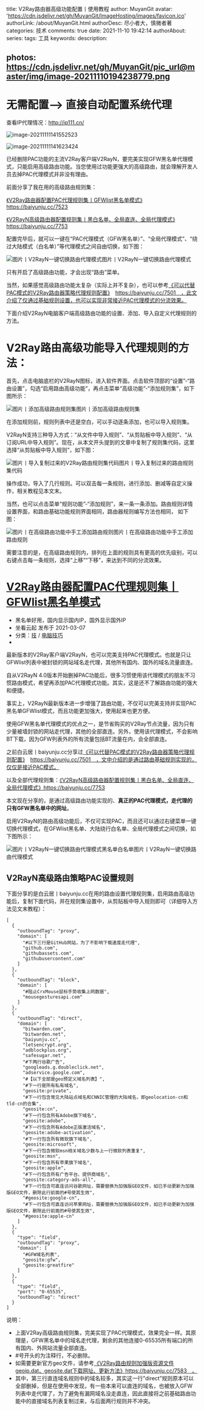 title: V2Ray路由器高级功能配置丨使用教程
author: MuyanGit
avatar: 'https://cdn.jsdelivr.net/gh/MuyanGit/ImageHosting/images/favicon.ico'
authorLink: /about/MuyanGit.html
authorDesc: 尽小者大，慎微者著
categories: 技术
comments: true
date: 2021-11-10 19:42:14
authorAbout:
series:
tags: 工具
keywords:
description:

photos: https://cdn.jsdelivr.net/gh/MuyanGit/pic_url@master/img/image-20211110194238779.png
---







# 无需配置--> 直接自动配置系统代理

查看IP代理情况：http://ip111.cn/

![image-20211111141552523](https://cdn.jsdelivr.net/gh/MuyanGit/pic_url@master/img/image-20211111141552523.png)



![image-20211111141623424](https://cdn.jsdelivr.net/gh/MuyanGit/pic_url@master/img/image-20211111141623424.png)

































已经删除PAC功能的主流V2Ray客户端V2RayN，要完美实现GFW黑名单代理模式，只能启用高级路由功能。当您使用过功能更强大的高级路由，就会理解开发人员去掉PAC代理模式并非没有理由。

前面分享了我在用的高级路由规则集：

[《V2Ray路由器配置PAC代理规则集丨GFWlist黑名单模式》](https://baiyunju.cc/7523)　https://baiyunju.cc/7523

[《V2RayN高级路由器配置规则集丨黑白名单、全局直连、全局代理模式》](https://baiyunju.cc/7753)　https://baiyunju.cc/7753

配置完毕后，就可以一键在“PAC代理模式（GFW黑名单）”、“全局代理模式”、“绕过大陆模式（白名单）”等代理模式之间自由切换，如下图：

![图片丨V2RayN一键切换路由代理模式](https://cdn.jsdelivr.net/gh/MuyanGit/pic_url@master/img/V2Ray%E9%BB%91%E7%99%BD%E5%90%8D%E5%8D%95PAC%E6%A8%A1%E5%BC%8F-baiyunju.cc.jpg.jpg)图片丨V2RayN一键切换路由代理模式

只有开启了高级路由功能，才会出现“路由”菜单。

当然，如果感觉高级路由功能太复杂（实际上并不复杂），也可以参考[《可以代替PAC模式的V2Ray路由器策略代理规则配置》](https://baiyunju.cc/7501)　https://baiyunju.cc/7501　，此文介绍了仅通过基础规则设置，也可以实现非常接近PAC代理模式的分流效果。

下面介绍V2RayN电脑客户端高级路由功能的设置、添加、导入自定义代理规则的方法。

# V2Ray路由高级功能导入代理规则的方法：

首先，点击电脑底栏的V2RayN图标，进入软件界面。点击软件顶部的“设置”-“路由设置”，勾选“启用路由高级功能”，再点击菜单“高级功能”-“添加规则集”，如下图所示：

![图片丨添加高级路由规则集](https://cdn.jsdelivr.net/gh/MuyanGit/pic_url@master/img/V2RayN%E5%90%AF%E7%94%A8%E9%AB%98%E7%BA%A7%E8%B7%AF%E7%94%B1%E5%8A%9F%E8%83%BD-baiyunju.cc.jpg)图片丨添加高级路由规则集

在添加规则前，规则列表中还是空白，可以手动逐条添加，也可以导入规则集。

V2RayN支持三种导入方式：“从文件中导入规则”、“从剪贴板中导入规则”、“从订阅URL中导入规则”。现在，从本文开头提到的文章中复制了规则集代码，这里选择“从剪贴板中导入规则”，如下图：

![图片丨导入复制过来的V2Ray路由规则集代码](https://cdn.jsdelivr.net/gh/MuyanGit/pic_url@master/img/%E4%BB%8E%E5%89%AA%E8%B4%B4%E6%9D%BF%E4%B8%AD%E5%AF%BC%E5%85%A5%E8%B7%AF%E7%94%B1%E8%A7%84%E5%88%99-baiyunju.cc.jpg)图片丨导入复制过来的路由规则集代码

操作成功，导入了几行规则。可以双击每一条规则，进行添加、删减等自定义操作，相关教程见本文末。

当然，也可以点击菜单“规则功能”-“添加规则”，来一条一条添加。路由规则详情设置界面，和路由基础功能规则界面相同，路由器规则编写方法也相同，
如下图：

![图片丨在高级路由功能中手工添加路由规则](https://cdn.jsdelivr.net/gh/MuyanGit/pic_url@master/img/V2Ray%E8%B7%AF%E7%94%B1%E8%A7%84%E5%88%99%E9%9B%86%E4%B8%AD%E6%B7%BB%E5%8A%A0%E8%A7%84%E5%88%99-baiyunju.cc.jpg)图片丨在高级路由功能中手工添加路由规则

需要注意的是，在高级路由规则内，排列在上面的规则具有更高的优先级别，可以右键点击每一条规则，选择“上移”“下移”，来达到不同的分流效果。







# [V2Ray路由器配置PAC代理规则集丨GFWlist黑名单模式](https://baiyunju.cc/7523)

- 黑名单好用，国内显示国内IP，国外显示国外IP
- 坐看云起 发布于 2021-03-07
- 分类：[技](https://baiyunju.cc/ji) / [电脑技巧](https://baiyunju.cc/ji/pc-skills)
- 

最新版本的V2Ray客户端V2RayN，也可以完美支持PAC代理模式。也就是只让GFWlist列表中被封锁的网站域名走代理，其他所有国内、国外的域名流量直连。

自从V2RayN 4.0版本开始删掉PAC功能后，很多习惯使用该代理模式的朋友不习惯路由模式，希望再添加PAC代理模式功能。其实，这是还不了解路由功能的强大和便捷。

事实上，V2RayN最新版本进一步增强了路由功能，不仅可以完美支持并实现PAC黑名单GFWlist模式，而且功能更加强大，使用起来也更方便。

使用GFW黑名单代理模式的优点之一，是节省购买的V2Ray节点流量，因为只有少量被墙封锁的网站走代理，其他的全部直连。另外，使用该代理模式，不会影响BT下载，因为GFW列表外的所有流量包括BT流量在内，会全部直连。

之前白云居丨baiyunju.cc分享过[《可以代替PAC模式的V2Ray路由器策略代理规则配置》](https://baiyunju.cc/7501)　https://baiyunju.cc/7501　，文中介绍的是通过路由基础规则实现的，仅仅是接近PAC模式。

以及全部代理规则集：[《V2RayN高级路由器配置规则集丨黑白名单、全局直连、全局代理模式》](https://baiyunju.cc/7753)https://baiyunju.cc/7753

本文现在分享的，是通过高级路由功能实现的、**真正的PAC代理模式，走代理的只有GFW黑名单中的网址**。

启用V2RayN的路由高级功能后，不仅可实现PAC，而且还可以通过右键菜单一键切换代理模式，在GFWlist黑名单、大陆绕行白名单、全局代理模式之间切换，如下图所示：

![图片丨V2RayN一键切换路由代理模式黑名单白名单](https://baiyunju.cc/wp-content/uploads/2021/04/V2Ray黑白名单PAC模式-baiyunju.cc.jpg.jpg)图片丨V2RayN一键切换路由代理模式

## V2RayN高级路由策略PAC设置规则

下面分享的是白云居丨baiyunju.cc在用的路由设置代理规则集，启用路由高级功能后，复制下面代码，并在规则集设置中，从剪贴板中导入规则即可（详细导入方法见文末教程）：

```
[
  {
    "outboundTag": "proxy",
    "domain": [
      "#以下三行是GitHub网站，为了不影响下载速度走代理",
      "github.com",
      "githubassets.com",
      "githubusercontent.com"
    ]
  },
  {
    "outboundTag": "block",
    "domain": [
      "#阻止CrxMouse鼠标手势收集上网数据",
      "mousegesturesapi.com"
    ]
  },
  {
    "outboundTag": "direct",
    "domain": [
      "bitwarden.com",
      "bitwarden.net",
      "baiyunju.cc",
      "letsencrypt.org",
      "adblockplus.org",
      "safesugar.net",
      "#下两行谷歌广告",
      "googleads.g.doubleclick.net",
      "adservice.google.com",
      "#【以下全部是geo预定义域名列表】",
      "#下一行是所有私有域名",
      "geosite:private",
      "#下一行包含常见大陆站点域名和CNNIC管理的大陆域名，即geolocation-cn和tld-cn的合集",
      "geosite:cn",
      "#下一行包含所有Adobe旗下域名",
      "geosite:adobe",
      "#下一行包含所有Adobe正版激活域名",
      "geosite:adobe-activation",
      "#下一行包含所有微软旗下域名",
      "geosite:microsoft",
      "#下一行包含微软msn相关域名少数与上一行微软列表重复",
      "geosite:msn",
      "#下一行包含所有苹果旗下域名",
      "geosite:apple",
      "#下一行包含所有广告平台、提供商域名",
      "geosite:category-ads-all",
      "#下一行包含可直连访问谷歌网址，需要替换为加强版GEO文件，如已手动更新为加强版GEO文件，删除此行前面的#号使其生效",
      "#geosite:google-cn",
      "#下一行包含可直连访问苹果网址，需要替换为加强版GEO文件，如已手动更新为加强版GEO文件，删除此行前面的#号使其生效",
      "#geosite:apple-cn"
    ]
  },
  {
    "type": "field",
    "outboundTag": "proxy",
    "domain": [
      "#GFW域名列表",
      "geosite:gfw",
      "geosite:greatfire"
    ]
  },
  {
    "type": "field",
    "port": "0-65535",
    "outboundTag": "direct"
  }
]
```

说明：

- 上面V2Ray高级路由规则集，完美实现了PAC代理模式，效果完全一样。其原理是，GFW黑名单中的域名走代理，剩余的其他连接0-65535所有端口的所有国内、外网站流量全部直连。
- \#号开头的为注释行，不必删除。
- 如需要更新官方geo文件，请参考[《V2Ray路由规则加强版资源文件geoip.dat、geosite.dat下载网址、更新方法》](https://baiyunju.cc/7583)https://baiyunju.cc/7583　。
- 其中，第三行直连域名规则中的域名较多，其实这一行”direct”规则原本可以全部删掉，但是在使用中发现，有一些本来可以直连的域名，也被放入GFW列表中走代理了，为了避免有漏网域名没走直连，因此直接将之前基础路由功能中的直接域名列表复制过来，与后面两行规则并不冲突。





